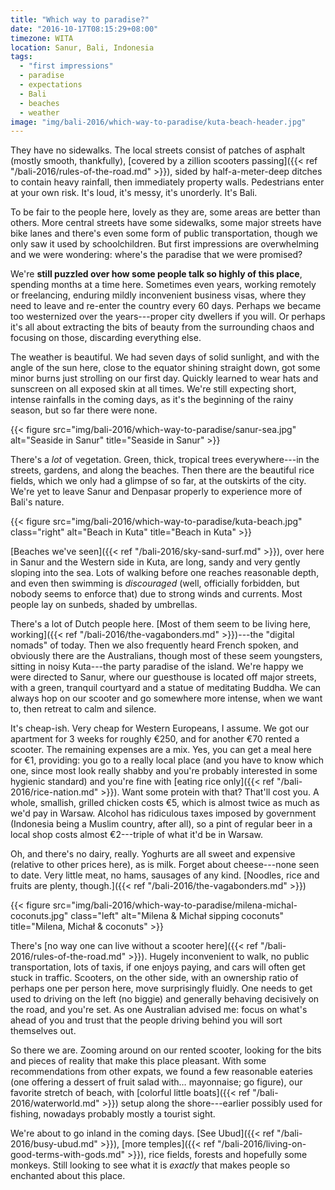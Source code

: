 ```yaml
---
title: "Which way to paradise?"
date: "2016-10-17T08:15:29+08:00"
timezone: WITA
location: Sanur, Bali, Indonesia
tags:
  - "first impressions"
  - paradise
  - expectations
  - Bali
  - beaches
  - weather
image: "img/bali-2016/which-way-to-paradise/kuta-beach-header.jpg"
---
```


They have no sidewalks. The local streets consist of patches of asphalt (mostly smooth, thankfully), [covered by a zillion scooters passing]({{< ref "/bali-2016/rules-of-the-road.md" >}}), sided by half-a-meter-deep ditches to contain heavy rainfall, then immediately property walls. Pedestrians enter at your own risk. It's loud, it's messy, it's unorderly. It's Bali.

<!--more-->

To be fair to the people here, lovely as they are, some areas are better than others. More central streets have some sidewalks, some major streets have bike lanes and there's even some form of public transportation, though we only saw it used by schoolchildren. But first impressions are overwhelming and we were wondering: where's the paradise that we were promised?

We're __still puzzled over how some people talk so highly of this place__, spending months at a time here. Sometimes even years, working remotely or freelancing, enduring mildly inconvenient business visas, where they need to leave and re-enter the country every 60 days. Perhaps we became too westernized over the years---proper city dwellers if you will. Or perhaps it's all about extracting the bits of beauty from the surrounding chaos and focusing on those, discarding everything else.

The weather is beautiful. We had seven days of solid sunlight, and with the angle of the sun here, close to the equator shining straight down, got some minor burns just strolling on our first day. Quickly learned to wear hats and sunscreen on all exposed skin at all times. We're still expecting short, intense rainfalls in the coming days, as it's the beginning of the rainy season, but so far there were none.

{{< figure src="img/bali-2016/which-way-to-paradise/sanur-sea.jpg" alt="Seaside in Sanur" title="Seaside in Sanur" >}}

There's a _lot_ of vegetation. Green, thick, tropical trees everywhere---in the streets, gardens, and along the beaches. Then there are the beautiful rice fields, which we only had a glimpse of so far, at the outskirts of the city. We're yet to leave Sanur and Denpasar properly to experience more of Bali's nature.

{{< figure src="img/bali-2016/which-way-to-paradise/kuta-beach.jpg" class="right" alt="Beach in Kuta" title="Beach in Kuta" >}}

[Beaches we've seen]({{< ref "/bali-2016/sky-sand-surf.md" >}}), over here in Sanur and the Western side in Kuta, are long, sandy and very gently sloping into the sea. Lots of walking before one reaches reasonable depth, and even then swimming is _discouraged_ (well, officially forbidden, but nobody seems to enforce that) due to strong winds and currents. Most people lay on sunbeds, shaded by umbrellas.

There's a lot of Dutch people here. [Most of them seem to be living here, working]({{< ref "/bali-2016/the-vagabonders.md" >}})---the "digital nomads" of today. Then we also frequently heard French spoken, and obviously there are the Australians, though most of these seem youngsters, sitting in noisy Kuta---the party paradise of the island. We're happy we were directed to Sanur, where our guesthouse is located off major streets, with a green, tranquil courtyard and a statue of meditating Buddha. We can always hop on our scooter and go somewhere more intense, when we want to, then retreat to calm and silence.

It's cheap-ish. Very cheap for Western Europeans, I assume. We got our apartment for 3 weeks for roughly €250, and for another €70 rented a scooter. The remaining expenses are a mix. Yes, you can get a meal here for €1, providing: you go to a really local place (and you have to know which one, since most look really shabby and you're probably interested in some hygienic standard) and you're fine with [eating rice only]({{< ref "/bali-2016/rice-nation.md" >}}). Want some protein with that? That'll cost you. A whole, smallish, grilled chicken costs €5, which is almost twice as much as we'd pay in Warsaw. Alcohol has ridiculous taxes imposed by government (Indonesia being a Muslim country, after all), so a pint of regular beer in a local shop costs almost €2---triple of what it'd be in Warsaw.

Oh, and there's no dairy, really. Yoghurts are all sweet and expensive (relative to other prices here), as is milk. Forget about cheese---none seen to date. Very little meat, no hams, sausages of any kind. [Noodles, rice and fruits are plenty, though.]({{< ref "/bali-2016/the-vagabonders.md" >}})

{{< figure src="img/bali-2016/which-way-to-paradise/milena-michal-coconuts.jpg" class="left" alt="Milena & Michał sipping coconuts" title="Milena, Michał & coconuts" >}}

There's [no way one can live without a scooter here]({{< ref "/bali-2016/rules-of-the-road.md" >}}). Hugely inconvenient to walk, no public transportation, lots of taxis, if one enjoys paying, and cars will often get stuck in traffic. Scooters, on the other side, with an ownership ratio of perhaps one per person here, move surprisingly fluidly. One needs to get used to driving on the left (no biggie) and generally behaving decisively on the road, and you're set. As one Australian advised me: focus on what's ahead of you and trust that the people driving behind you will sort themselves out.

So there we are. Zooming around on our rented scooter, looking for the bits and pieces of reality that make this place pleasant. With some recommendations from other expats, we found a few reasonable eateries (one offering a dessert of fruit salad with… mayonnaise; go figure), our favorite stretch of beach, with [colorful little boats]({{< ref "/bali-2016/waterworld.md" >}}) setup along the shore---earlier possibly used for fishing, nowadays probably mostly a tourist sight.

We're about to go inland in the coming days. [See Ubud]({{< ref "/bali-2016/busy-ubud.md" >}}), [more temples]({{< ref "/bali-2016/living-on-good-terms-with-gods.md" >}}), rice fields, forests and hopefully some monkeys. Still looking to see what it is _exactly_ that makes people so enchanted about this place.
